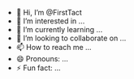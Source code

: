 - 👋 Hi, I’m @FirstTact
- 👀 I’m interested in ...
- 🌱 I’m currently learning ...
- 💞️ I’m looking to collaborate on ...
- 📫 How to reach me ...
- 😄 Pronouns: ...
- ⚡ Fun fact: ...

<!---
FirstTact/FirstTact is a ✨ special ✨ repository because its `README.md` (this file) appears on your GitHub profile.
You can click the Preview link to take a look at your changes.
--->
